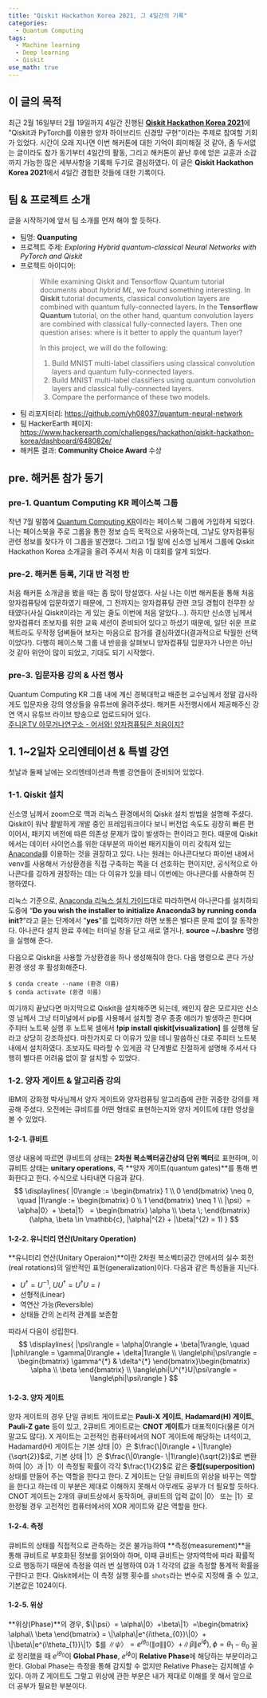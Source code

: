 ```yaml
---
title: "Qiskit Hackathon Korea 2021, 그 4일간의 기록"
categories:
  - Quantum Computing
tags:
  - Machine learning
  - Deep learning
  - Qiskit
use_math: true
---
```


## 이 글의 목적
최근 2월 16일부터 2월 19일까지 4일간 진행된 [**Qiskit Hackathon Korea 2021**](https://www.hackerearth.com/challenges/hackathon/qiskit-hackathon-korea/)에 "Qiskit과 PyTorch를 이용한 양자 하이브리드 신경망 구현"이라는 주제로 참여할 기회가 있었다. 시간이 오래 지나면 이번 해커톤에 대한 기억이 희미해질 것 같아, 좀 두서없는 글이라도 참가 동기부터 4일간의 활동, 그리고 해커톤이 끝난 후에 얻은 교훈과 소감까지 가능한 많은 세부사항을 기록해 두기로 결심하였다. 이 글은 **Qiskit Hackathon Korea 2021**에서 4일간 경험한 것들에 대한 기록이다.

## 팀 & 프로젝트 소개
글을 시작하기에 앞서 팀 소개를 먼저 해야 할 듯하다.
- 팀명: **Quanputing**
- 프로젝트 주제: *Exploring Hybrid quantum-classical Neural Networks with PyTorch and Qiskit*
- 프로젝트 아이디어:
  > While examining Qiskit and Tensorflow Quantum tutorial documents about *hybrid ML*, we found something interesting. In **Qiskit** tutorial documents, classical convolution layers are combined with quantum fully-connected layers. In the **Tensorflow Quantum** tutorial, on the other hand, quantum convolution layers are combined with classical fully-connected layers. Then one question arises: where is it better to apply the quantum layer?
  > 
  > In this project, we will do the following:
  > 1. Build MNIST multi-label classifiers using classical convolution layers and quantum fully-connected layers.
  > 2. Build MNIST multi-label classifiers using quantum convolution layers and classical fully-connected layers.
  > 3. Compare the performance of these two models.
- 팀 리포지터리: <https://github.com/yh08037/quantum-neural-network>
- 팀 HackerEarth 페이지: <https://www.hackerearth.com/challenges/hackathon/qiskit-hackathon-korea/dashboard/648082e/>
- 해커톤 결과: **Community Choice Award** 수상

## pre. 해커톤 참가 동기
### pre-1. Quantum Computing KR 페이스북 그룹
작년 7월 말쯤에 [Quantum Computing KR](https://www.facebook.com/groups/QuantumComputingKR)이라는 페이스북 그룹에 가입하게 되었다. 나는 페이스북을 주로 그룹을 통한 정보 습득 목적으로 사용하는데, 그날도 양자컴퓨팅 관련 정보를 찾다가 이 그룹을 발견했다. 그리고 1월 말에 신소영 님께서 그룹에 Qiskit Hackathon Korea 소개글을 올려 주셔서 처음 이 대회를 알게 되었다.

### pre-2. 해커톤 등록, 기대 반 걱정 반
처음 해커톤 소개글을 봤을 때는 좀 많이 망설였다. 사실 나는 이번 해커톤을 통해 처음 양자컴퓨팅에 입문하였기 때문에, 그 전까지는 양자컴퓨팅 관련 코딩 경험이 전무한 상태였다(사실 Qiskit이라는 게 있는 줄도 이번에 처음 알았다...). 하지만 신소영 님께서 양자컴퓨터 초보자를 위한 교육 세션이 준비되어 있다고 하셨기 때문에, 일단 쉬운 프로젝트라도 무작정 덤벼들어 보자는 마음으로 참가를 결심하였다(결과적으로 탁월한 선택이었다!). 다행히 페이스북 그룹 내 반응을 살펴보니 양자컴퓨팅 입문자가 나만은 아닌 것 같아 위안이 많이 되었고, 기대도 되기 시작했다.

### pre-3. 입문자용 강의 & 사전 행사
Quantum Computing KR 그룹 내에 계신 경북대학교 배준현 교수님께서 정말 감사하게도 입문자용 강의 영상들을 유튜브에 올려주셨다. 해커톤 사전행사에서 제공해주신 강연 역시 유튜브 라이브 방송으로 업로드되어 있다.  
[주니온TV 아무거나연구소 - 어서와! 양자컴퓨팅은 처음이지?](https://youtube.com/playlist?list=PLHqxB9kMLLaMS6F5RSA973qptBlFsk5RE)

## 1. 1~2일차 오리엔테이션 & 특별 강연
첫날과 둘째 날에는 오리엔테이션과 특별 강연들이 준비되어 있었다.

### 1-1. Qiskit 설치
신소영 님께서 zoom으로 맥과 리눅스 환경에서의 Qiskit 설치 방법을 설명해 주셨다. Qiskit이 워낙 활발하게 개발 중인 프레임워크이다 보니 버전업 속도도 굉장히 빠른 편이어서, 패키지 버전에 따른 의존성 문제가 많이 발생하는 편이라고 한다. 때문에 Qiskit에서는 데이터 사이언스를 위한 대부분의 파이썬 패키지들이 미리 갖춰져 있는 [Anaconda](https://www.anaconda.com/)를 이용하는 것을 권장하고 있다. 나는 원래는 아나콘다보다 파이썬 내에서 venv를 사용해서 가상환경을 직접 구축하는 쪽을 더 선호하는 편이지만, 공식적으로 아나콘다를 강하게 권장하는 데는 다 이유가 있을 테니 이번에는 아나콘다를 사용하여 진행하였다. 

리눅스 기준으로, [Anaconda 리눅스 설치 가이드](https://docs.anaconda.com/anaconda/install/linux/)대로 따라하면서 아나콘다를 설치하되 도중에 “**Do you wish the installer to initialize Anaconda3 by running conda init?**”라고 묻는 단계에서 "**yes**"를 입력하기만 하면 보통은 별다른 문제 없이 잘 동작한다. 아나콘다 설치 완료 후에는 터미널 창을 닫고 새로 열거나, **source ~/.bashrc** 명령을 실행해 준다. 

다음으로 Qiskit을 사용할 가상환경을 하나 생성해줘야 한다. 다음 명령으로 콘다 가상환경 생성 후 활성화해준다.
```
$ conda create --name (환경 이름)
$ conda activate (환경 이름)
```
여기까지 끝났다면 마지막으로 Qiskit을 설치해주면 되는데, 왜인지 잘은 모르지만 신소영 님께서 그냥 터미널에서 pip를 사용해서 설치할 경우 종종 에러가 발생하곤 한다며 주피터 노트북 실행 후 노트북 셀에서 **!pip install qiskit[visualization]** 를 실행해 달라고 상당히 강조하셨다. 마찬가지로 다 이유가 있을 테니 말씀하신 대로 주피터 노트북 내에서 설치하였다. 초보자도 따라할 수 있게끔 각 단계별로 친절하게 설명해 주셔서 다행히 별다른 어려움 없이 잘 설치할 수 있었다.

### 1-2. 양자 게이트 & 알고리즘 강의
IBM의 강화정 박사님께서 양자 게이트와 양자컴퓨팅 알고리즘에 관한 귀중한 강의를 제공해 주셨다. 오전에는 큐비트를 어떤 형태로 표현하는지와 양자 게이트에 대한 영상을 볼 수 있었다.

#### 1-2-1. 큐비트
영상 내용에 따르면 큐비트의 상태는 **2차원 복소벡터공간상의 단위 벡터**로 표현하며, 이 큐비트 상태는 **unitary operations**, 즉 **양자 게이트(quantum gates)**를 통해 변화한다고 한다. 수식으로 나타내면 다음과 같다.  
$$
\displaylines{
|0\rangle := \begin{bmatrix}
1 \\ 0
\end{bmatrix} \neq 0, \quad
|1\rangle := \begin{bmatrix}
0 \\ 1
\end{bmatrix} \neq 1 \\
|\psi〉= \alpha|0〉+ \beta|1〉
= \begin{bmatrix}
\alpha \\ \beta \;
\end{bmatrix}
(\alpha, \beta \in \mathbb{c}, |\alpha|^{2} + |\beta|^{2} = 1)
}
$$

#### 1-2-2. 유니터리 연산(Unitary Operation)
**유니터리 연산(Unitary Operaion)**이란 2차원 복소벡터공간 안에서의 실수 회전(real rotations)의 일반적인 표현(generalization)이다. 다음과 같은 특성들을 지닌다.
- $U^{†}=U^{-1}, \; UU^{†}=U^{†}U=I$
- 선형적(Linear)
- 역연산 가능(Reversible)
- 상태들 간의 논리적 관계를 보존함

따라서 다음이 성립한다.
$$
\displaylines{
|\psi\rangle = \alpha|0\rangle + \beta|1\rangle, \quad
|\phi\rangle = \gamma|0\rangle + \delta|1\rangle \\
\langle\phi|\psi\rangle 
= \begin{bmatrix} 
\gamma^{*} & \delta^{*} 
\end{bmatrix}\begin{bmatrix} 
\alpha \\ \beta 
\end{bmatrix} \\
\langle\phi|U^{†}U|\psi\rangle = \langle\phi|\psi\rangle
}
$$

#### 1-2-3. 양자 게이트
양자 게이트의 경우 단일 큐비트 게이트로는 **Pauli-X 게이트**, **Hadamard(H) 게이트**, **Pauli-Z gate** 등이 있고, 2큐비트 게이트로는 **CNOT 게이트**가 대표적이다(물론 이거 말고도 많다). X 게이트는 고전적인 컴퓨터에서의 NOT 게이트에 해당하는 녀석이고, Hadamard(H) 게이트는 기본 상태 \|0〉은 $\frac{\|0\rangle + \|1\rangle}{\sqrt{2}}$로, 기본 상태 \|1〉은 $\frac{\|0\rangle- \|1\rangle}{\sqrt{2}}$로 변환하여 \|0〉과 \|1〉이 측정될 확률이 각각 $\frac{1}{2}$로 같은 **중첩(superposition)** 상태를 만들어 주는 역할을 한다고 한다. Z 게이트는 단일 큐비트의 위상을 바꾸는 역할을 한다고 하는데 이 부분은 제대로 이해하지 못해서 아무래도 공부가 더 필요할 듯하다. CNOT 게이트는 2개의 큐비트상에서 동작하며, 큐비트의 입력 값이 \|0〉 또는 \|1〉로 한정될 경우 고전적인 컴퓨터에서의 XOR 게이트와 같은 역할을 한다.

#### 1-2-4. 측정
큐비트의 상태를 직접적으로 관측하는 것은 불가능하여 **측정(measurement)**을 통해 큐비트로 부호화된 정보를 읽어와야 하며, 이때 큐비트는 양자역학에 따라 확률적으로 행동하기 때문에 측정을 여러 번 실행하여 0과 1 각각의 값을 측정할 통계적 확률을 구한다고 한다. Qiskit에서는 이 측정 실행 횟수를 ```shots```라는 변수로 지정해 줄 수 있고, 기본값은 1024이다.

#### 1-2-5. 위상
**위상(Phase)**의 경우, $\|\psi〉= \alpha\|0〉+\beta\|1〉=\begin{bmatrix} \alpha\\ \beta \end{bmatrix} = \|\alpha\|e^{i\theta_{0}}\|0〉+ \|\beta\|e^{i\theta_{1}}\|1〉$를 $\|\psi〉= e^{i\theta_{0}}(\|\alpha\|\|0〉+ \|\beta\|e^{i\phi}), \phi = \theta_{1}-\theta_{0}$ 꼴로 정리했을 때 $e^{i\theta_{0}}$이 **Global Phase**,  $e^{i\phi}$이 **Relative Phase**에 해당하는 부분이라고 한다. Global Phase는 측정을 통해 감지할 수 없지만 Relative Phase는 감지해낼 수 있다. 아까 Z 게이트도 그렇고 위상에 관한 부분은 내가 제대로 이해를 못 해서 앞으로 더 공부가 필요한 부분이다.
